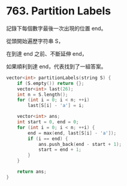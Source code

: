 # 763. Partition Labels

記錄下每個數字最後一次出現的位置 end。

從頭開始遍歷字符串 S，

在到達 end 之前、不斷延伸 end，

如果順利到達 end，代表找到了一組答案。

```cpp
vector<int> partitionLabels(string S) {
    if (S.empty()) return {};
    vector<int> last(26);
    int n = S.length();
    for (int i = 0; i < n; ++i)
        last[S[i] - 'a'] = i;

    vector<int> ans;
    int start = 0, end = 0;
    for (int i = 0; i < n; ++i) {
        end = max(end, last[S[i] - 'a']);
        if (i == end) {
            ans.push_back(end - start + 1);
            start = end + 1;
        }
    }

    return ans;
}
```

